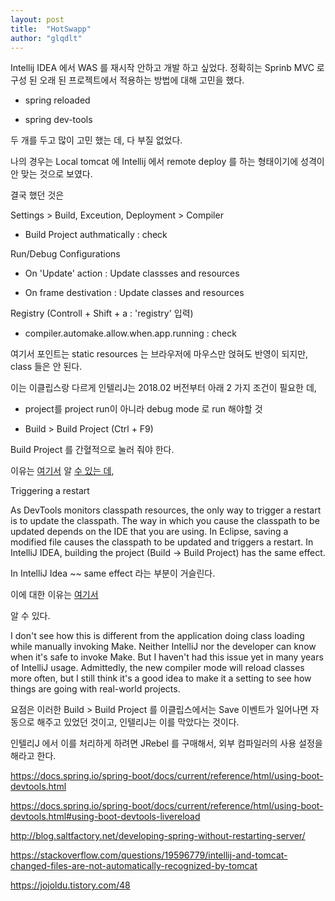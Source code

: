 ```yaml
---
layout: post
title:  "HotSwapp"
author: "glqdlt"
---
```


Intellij IDEA 에서 WAS 를 재시작 안하고 개발 하고 싶었다. 정확히는 Sprinb MVC 로 구성 된 오래 된 프로젝트에서 적용하는 방법에 대해 고민을 했다.

- spring reloaded

- spring dev-tools

두 개를 두고 많이 고민 했는 데, 다 부질 없었다.

나의 경우는 Local tomcat 에 Intellij 에서 remote deploy 를 하는 형태이기에 성격이 안 맞는 것으로 보였다.

결국 했던 것은

Settings > Build, Exceution, Deployment > Compiler

- Build Project authmatically : check


Run/Debug Configurations

- On 'Update' action : Update classses and resources

- On frame destivation : Update classes and resources

Registry (Controll + Shift + a : 'registry' 입력)

- compiler.automake.allow.when.app.running : check


여기서 포인트는 static resources 는 브라우저에 마우스만 얹혀도 반영이 되지만, class 들은 안 된다.

이는 이클립스랑 다르게 인텔리J는 2018.02 버전부터 아래 2 가지 조건이 필요한 데,

- project를 project run이 아니라 debug mode 로 run 해야할 것

- Build > Build Project (Ctrl + F9)

Build Project 를 간혈적으로 눌러 줘야 한다.

이유는 [여기서](https://docs.spring.io/spring-boot/docs/current/reference/html/using-boot-devtools.html#using-boot-devtools-restart) 알 [수 있는 데](https://www.jetbrains.com/help/idea/2017.3/reloading-classes.html),

Triggering a restart

As DevTools monitors classpath resources, the only way to trigger a restart is to update the classpath. The way in which you cause the classpath to be updated depends on the IDE that you are using. In Eclipse, saving a modified file causes the classpath to be updated and triggers a restart. In IntelliJ IDEA, building the project (Build -> Build Project) has the same effect.


In IntelliJ Idea ~~ same effect 라는 부분이 거슬린다. 

이에 대한 이유는 [여기서](https://intellij-support.jetbrains.com/hc/en-us/community/posts/206813185--Make-project-automatically-only-while-not-running-debugging)

알 수 있다.

I don't see how this is different from the application doing class loading while manually invoking Make. Neither IntelliJ nor the developer can know when it's safe to invoke Make. But I haven't had this issue yet in many years of IntelliJ usage. Admittedly, the new compiler mode will reload classes more often, but I still think it's a good idea to make it a setting to see how things are going with real-world projects.

요점은 이러한 Build > Build Project 를 이클립스에서는 Save 이벤트가 일어나면 자동으로 해주고 있었던 것이고, 인텔리J는 이를 막았다는 것이다.

인텔리J 에서 이를 처리하게 하려면 JRebel  를 구매해서, 외부 컴파일러의 사용 설정을 해라고 한다.


https://docs.spring.io/spring-boot/docs/current/reference/html/using-boot-devtools.html


https://docs.spring.io/spring-boot/docs/current/reference/html/using-boot-devtools.html#using-boot-devtools-livereload


http://blog.saltfactory.net/developing-spring-without-restarting-server/

https://stackoverflow.com/questions/19596779/intellij-and-tomcat-changed-files-are-not-automatically-recognized-by-tomcat

https://jojoldu.tistory.com/48

